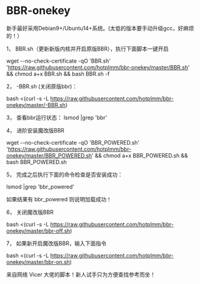 # BBR-onekey

新手最好采用Debian9+/Ubuntu14+系统。(太低的版本要手动升级gcc，好麻烦的！）

1， BBR.sh（更新新版内核并开启原版BBR），执行下面脚本一键开启

wget --no-check-certificate -qO 'BBR.sh' 'https://raw.githubusercontent.com/hotplmm/bbr-onekey/master/BBR.sh' && chmod a+x BBR.sh && bash BBR.sh -f

2， -BBR.sh   (关闭原版bbr)：

bash <(curl -s -L https://raw.githubusercontent.com/hotplmm/bbr-onekey/master/-BBR.sh)

3， 查看bbr运行状态： lsmod |grep 'bbr'

4， 进阶安装魔改版BBR

wget --no-check-certificate -qO 'BBR_POWERED.sh' 'https://raw.githubusercontent.com/hotplmm/bbr-onekey/master/BBR_POWERED.sh' && chmod a+x BBR_POWERED.sh && bash BBR_POWERED.sh

5， 完成之后执行下面的命令检查是否安装成功：

lsmod |grep 'bbr_powered'

如果结果有 bbr_powered 则说明加载成功！

6， 关闭魔改版BBR

bash <(curl -s -L https://raw.githubusercontent.com/hotplmm/bbr-onekey/master/bbr-off.sh)

7， 如果新开启魔改版BBR，输入下面指令

bash <(curl -s -L https://raw.githubusercontent.com/hotplmm/bbr-onekey/master/bbr-on.sh)

来自网络 Vicer 大佬的脚本！新人试手只为方便查找参考而坐！
